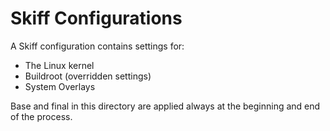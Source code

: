 # Skiff Configurations

A Skiff configuration contains settings for:

 - The Linux kernel
 - Buildroot (overridden settings)
 - System Overlays

Base and final in this directory are applied always at the beginning and end of the process.
